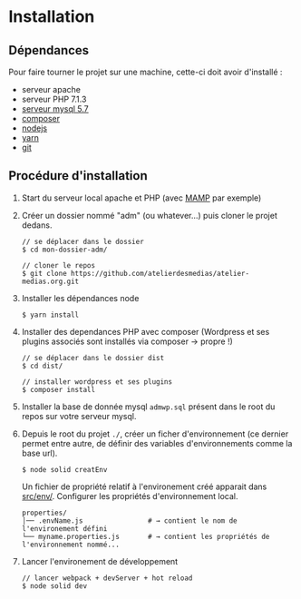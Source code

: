 # Installation

## Dépendances

Pour faire tourner le projet sur une machine, cette-ci doit avoir d'installé :
- serveur apache
- serveur PHP 7.1.3
- [serveur mysql 5.7](https://www.mysql.com)
- [composer](https://getcomposer.org)
- [nodejs](https://nodejs.org)
- [yarn](https://yarnpkg.com) 
- [git](https://git-scm.com)

## Procédure d'installation

1. Start du serveur local apache et PHP (avec [MAMP](https://www.mamp.info/en/downloads/) par exemple)

1. Créer un dossier nommé "adm" (ou whatever...) puis cloner le projet dedans.

     ```shell
     // se déplacer dans le dossier 
     $ cd mon-dossier-adm/ 
     
     // cloner le repos
     $ git clone https://github.com/atelierdesmedias/atelier-medias.org.git
     ```
 
1. Installer les dépendances node

    ```shell
    $ yarn install
    ``` 

1. Installer des dependances PHP avec composer (Wordpress et ses plugins associés sont installés via composer -> propre !)   

    ```shell
    // se déplacer dans le dossier dist
    $ cd dist/
    
    // installer wordpress et ses plugins
    $ composer install
    ``` 

1. Installer la base de donnée mysql `admwp.sql` présent dans le root du repos sur votre serveur mysql.

1. Depuis le root du projet `./`, créer un ficher d'environnement (ce dernier permet entre autre, 
de définir des variables d'environnements comme la base url).
    
    ```shell
    $ node solid creatEnv
    ```
    
    Un fichier de propriété relatif à l'environement créé apparait dans [src/env/](../src/env). 
    Configurer les propriétés d'environnement local.
       
    ```shell
    properties/                                                                
    │── .envName.js                # → contient le nom de l'environement défini
    └── myname.properties.js       # → contient les propriétés de l'environnement nommé...   
    ```
    
1. Lancer l'environement de développement 
 
   ```shell
   // lancer webpack + devServer + hot reload
   $ node solid dev
          

